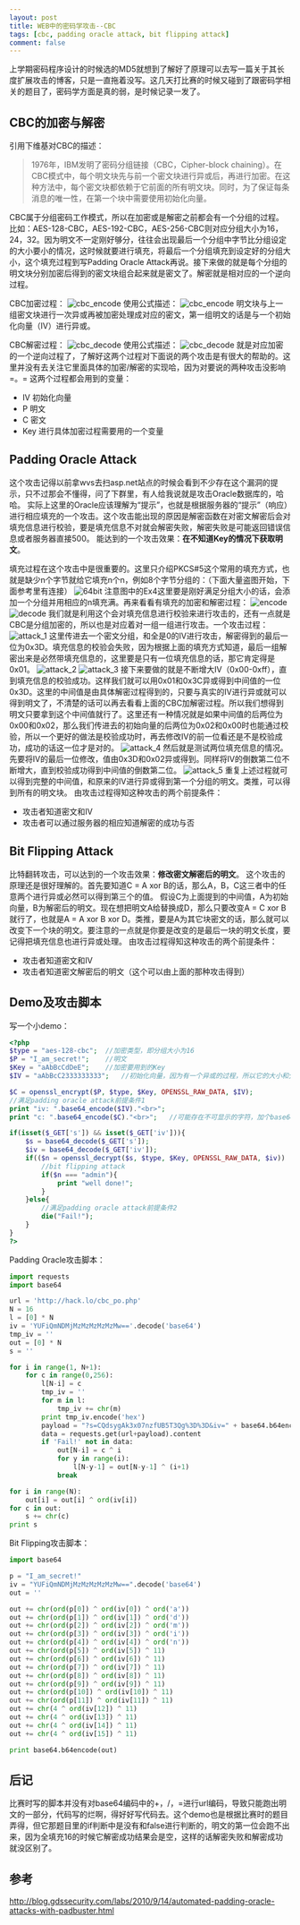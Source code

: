 ```yaml
---
layout: post
title: WEB中的密码学攻击--CBC
tags: [cbc, padding oracle attack, bit flipping attack]
comment: false
---
```


上学期密码程序设计的时候选的MD5就想到了解好了原理可以去写一篇关于其长度扩展攻击的博客，只是一直拖着没写。这几天打比赛的时候又碰到了跟密码学相关的题目了，密码学方面是真的弱，是时候记录一发了。

## CBC的加密与解密
引用下维基对CBC的描述：
>1976年，IBM发明了密码分组链接（CBC，Cipher-block chaining）。在CBC模式中，每个明文块先与前一个密文块进行异或后，再进行加密。在这种方法中，每个密文块都依赖于它前面的所有明文块。同时，为了保证每条消息的唯一性，在第一个块中需要使用初始化向量。

CBC属于分组密码工作模式，所以在加密或是解密之前都会有一个分组的过程。比如：AES-128-CBC，AES-192-CBC，AES-256-CBC则对应分组大小为16，24，32。因为明文不一定刚好够分，往往会出现最后一个分组中字节比分组设定的大小要小的情况，这时候就要进行填充，将最后一个分组填充到设定好的分组大小，这个填充过程到写Padding Oracle Attack再说。接下来做的就是每个分组的明文块分别加密后得到的密文块组合起来就是密文了。解密就是相对应的一个逆向过程。

CBC加密过程：
![cbc_encode](https://ooo.0o0.ooo/2017/03/13/58c66c7a6df8b.png)
使用公式描述：
![cbc_encode](https://ooo.0o0.ooo/2017/03/13/58c66f4632842.jpg)
明文块与上一组密文块进行一次异或再被加密处理成对应的密文，第一组明文的话是与一个初始化向量（IV）进行异或。

CBC解密过程：
![cbc_decode](https://ooo.0o0.ooo/2017/03/13/58c674cdf0c01.png)
使用公式描述：
![cbc_decode](https://ooo.0o0.ooo/2017/03/13/58c6759ae738c.jpg)
就是对应加密的一个逆向过程了，了解好这两个过程对下面说的两个攻击是有很大的帮助的。这里并没有去关注它里面具体的加密/解密的实现哈，因为对要说的两种攻击没影响=。=
这两个过程都会用到的变量：
- IV	初始化向量
- P		明文
- C		密文
- Key	进行具体加密过程需要用的一个变量

## Padding Oracle Attack
这个攻击记得以前拿wvs去扫asp.net站点的时候会看到不少存在这个漏洞的提示，只不过那会不懂得，问了下群里，有人给我说就是攻击Oracle数据库的，哈哈。
实际上这里的Oracle应该理解为“提示”，也就是根据服务器的“提示”（响应）进行相应填充的一个攻击。这个攻击能出现的原因是解密函数在对密文解密后会对填充信息进行校验，要是填充信息不对就会解密失败，解密失败是可能返回错误信息或者服务器直接500。
能达到的一个攻击效果：**在不知道Key的情况下获取明文**。

填充过程在这个攻击中是很重要的。这里只介绍PKCS#5这个常用的填充方式，也就是缺少n个字节就给它填充n个n，例如8个字节分组的：（下面大量盗图开始，下面参考里有连接）
![64bit](https://ooo.0o0.ooo/2017/03/13/58c69052c73b5.jpg)
注意图中的Ex4这里要是刚好满足分组大小的话，会添加一个分组并用相应的n填充满。再来看看有填充的加密和解密过程：
![encode](https://ooo.0o0.ooo/2017/03/13/58c6986d97d92.jpg)
![decode](https://ooo.0o0.ooo/2017/03/13/58c698e140d1a.jpg)
我们就是利用这个会对填充信息进行校验来进行攻击的，还有一点就是CBC是分组加密的，所以也是对应着对一组一组进行攻击。一个攻击过程：
![attack_1](https://ooo.0o0.ooo/2017/03/13/58c69d7e8fdba.jpg)
这里传进去一个密文分组，和全是0的IV进行攻击，解密得到的最后一位为0x3D。填充信息的校验会失败，因为根据上面的填充方式知道，最后一组解密出来是必然带填充信息的，这里要是只有一位填充信息的话，那它肯定得是0x01。
![attack_2](https://ooo.0o0.ooo/2017/03/13/58c6a08f3cbf3.jpg)
![attack_3](https://ooo.0o0.ooo/2017/03/13/58c6a090d951b.jpg)
接下来要做的就是不断增大IV（0x00-0xff），直到填充信息的校验成功。这样我们就可以用0x01和0x3C异或得到中间值的一位0x3D。这里的中间值是由具体解密过程得到的，只要与真实的IV进行异或就可以得到明文了，不清楚的话可以再去看看上面的CBC加解密过程。所以我们想得到明文只要拿到这个中间值就行了。这里还有一种情况就是如果中间值的后两位为0x00和0x02，那么我们传进去的初始向量的后两位为0x02和0x00时也能通过校验，所以一个更好的做法是校验成功时，再去修改IV的前一位看还是不是校验成功，成功的话这一位才是对的。
![attack_4](https://ooo.0o0.ooo/2017/03/13/58c6a55d0475b.jpg)
然后就是测试两位填充信息的情况。先要将IV的最后一位修改，值由0x3D和0x02异或得到。同样将IV的倒数第二位不断增大，直到校验成功得到中间值的倒数第二位。
![attack_5](https://ooo.0o0.ooo/2017/03/13/58c6a55e57883.jpg)
重复上述过程就可以得到完整的中间值，和原来的IV进行异或得到第一个分组的明文。类推，可以得到所有的明文块。
由攻击过程得知这种攻击的两个前提条件：
- 攻击者知道密文和IV
- 攻击者可以通过服务器的相应知道解密的成功与否


## Bit Flipping Attack
比特翻转攻击，可以达到的一个攻击效果：**修改密文解密后的明文**。
这个攻击的原理还是很好理解的。首先要知道C = A xor B的话，那么A，B，C这三者中的任意两个进行异或必然可以得到第三个的值。
假设C为上面提到的中间值，A为初始向量，B为解密后的明文。现在想把明文A给替换成D，那么只要改变A = C xor B就行了，也就是A = A xor B xor D。类推，要是A为其它块密文的话，那么就可以改变下一个块的明文。要注意的一点就是你要是改变的是最后一块的明文长度，要记得把填充信息也进行异或处理。
由攻击过程得知这种攻击的两个前提条件：
- 攻击者知道密文和IV
- 攻击者知道密文解密后的明文（这个可以由上面的那种攻击得到）


## Demo及攻击脚本
写一个小demo：
```php
<?php 
$type = "aes-128-cbc";	//加密类型，即分组大小为16
$P = "I_am_secret!";	//明文
$Key = "aAbBcCdDeE";	//加密要用到的Key
$IV = "aAbBcC2333333333";	//初始化向量，因为有一个异或的过程，所以它的大小和分组大小要一样

$C = openssl_encrypt($P, $type, $Key, OPENSSL_RAW_DATA, $IV);
//满足padding oracle attack前提条件1
print "iv: ".base64_encode($IV)."<br>";
print "c: ".base64_encode($C)."<br>";	//可能存在不可显示的字符，加个base64的编码

if(isset($_GET['s']) && isset($_GET['iv'])){
	$s = base64_decode($_GET['s']);
	$iv = base64_decode($_GET['iv']);
	if(($n = openssl_decrypt($s, $type, $Key, OPENSSL_RAW_DATA, $iv)) !== false){		//解密失败会返回false
		//bit flipping attack
		if($n === "admin"){
			print "well done!";
		}
	}else{
		//满足padding oracle attack前提条件2
		die("Fail!");
	}
}
?>
```
Padding Oracle攻击脚本：
```python
import requests
import base64

url = 'http://hack.lo/cbc_po.php'
N = 16
l = [0] * N
iv = 'YUFiQmNDMjMzMzMzMzMzMw=='.decode('base64')
tmp_iv = ''
out = [0] * N
s = ''

for i in range(1, N+1):
	for c in range(0,256):
		l[N-i] = c
		tmp_iv = ''
		for m in l:
			tmp_iv += chr(m)
		print tmp_iv.encode('hex')
		payload = "?s=CQdsygAk3x07nzfUB5T3Qg%3D%3D&iv=" + base64.b64encode(tmp_iv).replace('=','%3d').replace('/','%2f').replace('+','%2b')
		data = requests.get(url+payload).content
		if 'Fail!' not in data:
			out[N-i] = c ^ i
			for y in range(i):
				l[N-y-1] = out[N-y-1] ^ (i+1)
			break

for i in range(N):
	out[i] = out[i] ^ ord(iv[i])
for c in out:
	s += chr(c)
print s
```
Bit Flipping攻击脚本：
```python
import base64

p = "I_am_secret!"
iv = "YUFiQmNDMjMzMzMzMzMzMw==".decode('base64')
out = ''

out += chr(ord(p[0]) ^ ord(iv[0]) ^ ord('a'))
out += chr(ord(p[1]) ^ ord(iv[1]) ^ ord('d'))
out += chr(ord(p[2]) ^ ord(iv[2]) ^ ord('m'))
out += chr(ord(p[3]) ^ ord(iv[3]) ^ ord('i'))
out += chr(ord(p[4]) ^ ord(iv[4]) ^ ord('n'))
out += chr(ord(p[5]) ^ ord(iv[5]) ^ 11)
out += chr(ord(p[6]) ^ ord(iv[6]) ^ 11)
out += chr(ord(p[7]) ^ ord(iv[7]) ^ 11)
out += chr(ord(p[8]) ^ ord(iv[8]) ^ 11)
out += chr(ord(p[9]) ^ ord(iv[9]) ^ 11)
out += chr(ord(p[10]) ^ ord(iv[10]) ^ 11)
out += chr(ord(p[11]) ^ ord(iv[11]) ^ 11)
out += chr(4 ^ ord(iv[12]) ^ 11)
out += chr(4 ^ ord(iv[13]) ^ 11)
out += chr(4 ^ ord(iv[14]) ^ 11)
out += chr(4 ^ ord(iv[15]) ^ 11)

print base64.b64encode(out)
```

## 后记
比赛时写的脚本并没有对base64编码中的+，/，=进行url编码，导致只能跑出明文的一部分，代码写的烂啊，得好好写代码去。这个demo也是根据比赛时的题目弄得，但它那题目里的if判断中是没有和false进行判断的，明文的第一位会跑不出来，因为全填充16的时候它解密成功结果会是空，这样的话解密失败和解密成功就没区别了。

## 参考
http://blog.gdssecurity.com/labs/2010/9/14/automated-padding-oracle-attacks-with-padbuster.html